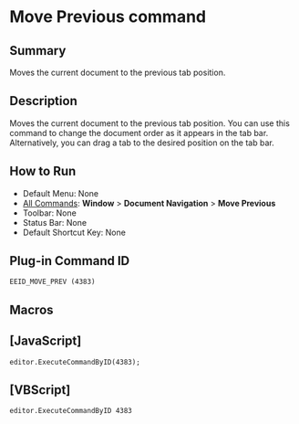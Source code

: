 # Move Previous command

## Summary

Moves the current document to the previous tab position.

## Description

Moves the current document to the previous tab position. You can use this command to change the document order as it appears in the tab bar. Alternatively, you can drag a tab to the desired position on the tab bar.

## How to Run

- Default Menu: None
- [All Commands](../tools/all_commands): **Window**
\> **Document Navigation** \> **Move Previous**
- Toolbar: None
- Status Bar: None
- Default Shortcut Key: None

## Plug-in Command ID

```
EEID_MOVE_PREV (4383)```

## Macros

## \[JavaScript\]

```
editor.ExecuteCommandByID(4383);
```

## \[VBScript\]

```
editor.ExecuteCommandByID 4383
```
